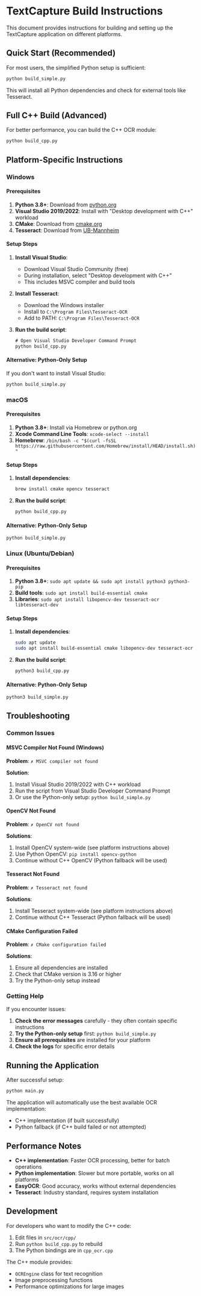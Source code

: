 # TextCapture Build Instructions

This document provides instructions for building and setting up the TextCapture application on different platforms.

## Quick Start (Recommended)

For most users, the simplified Python setup is sufficient:

```bash
python build_simple.py
```

This will install all Python dependencies and check for external tools like Tesseract.

## Full C++ Build (Advanced)

For better performance, you can build the C++ OCR module:

```bash
python build_cpp.py
```

## Platform-Specific Instructions

### Windows

#### Prerequisites

1. **Python 3.8+**: Download from [python.org](https://python.org)
2. **Visual Studio 2019/2022**: Install with "Desktop development with C++" workload
3. **CMake**: Download from [cmake.org](https://cmake.org/download/)
4. **Tesseract**: Download from [UB-Mannheim](https://github.com/UB-Mannheim/tesseract/wiki)

#### Setup Steps

1. **Install Visual Studio**:
   - Download Visual Studio Community (free)
   - During installation, select "Desktop development with C++"
   - This includes MSVC compiler and build tools

2. **Install Tesseract**:
   - Download the Windows installer
   - Install to `C:\Program Files\Tesseract-OCR`
   - Add to PATH: `C:\Program Files\Tesseract-OCR`

3. **Run the build script**:
   ```cmd
   # Open Visual Studio Developer Command Prompt
   python build_cpp.py
   ```

#### Alternative: Python-Only Setup

If you don't want to install Visual Studio:

```cmd
python build_simple.py
```

### macOS

#### Prerequisites

1. **Python 3.8+**: Install via Homebrew or python.org
2. **Xcode Command Line Tools**: `xcode-select --install`
3. **Homebrew**: `/bin/bash -c "$(curl -fsSL https://raw.githubusercontent.com/Homebrew/install/HEAD/install.sh)"`

#### Setup Steps

1. **Install dependencies**:
   ```bash
   brew install cmake opencv tesseract
   ```

2. **Run the build script**:
   ```bash
   python build_cpp.py
   ```

#### Alternative: Python-Only Setup

```bash
python build_simple.py
```

### Linux (Ubuntu/Debian)

#### Prerequisites

1. **Python 3.8+**: `sudo apt update && sudo apt install python3 python3-pip`
2. **Build tools**: `sudo apt install build-essential cmake`
3. **Libraries**: `sudo apt install libopencv-dev tesseract-ocr libtesseract-dev`

#### Setup Steps

1. **Install dependencies**:
   ```bash
   sudo apt update
   sudo apt install build-essential cmake libopencv-dev tesseract-ocr libtesseract-dev
   ```

2. **Run the build script**:
   ```bash
   python3 build_cpp.py
   ```

#### Alternative: Python-Only Setup

```bash
python3 build_simple.py
```

## Troubleshooting

### Common Issues

#### MSVC Compiler Not Found (Windows)

**Problem**: `✗ MSVC compiler not found`

**Solution**:
1. Install Visual Studio 2019/2022 with C++ workload
2. Run the script from Visual Studio Developer Command Prompt
3. Or use the Python-only setup: `python build_simple.py`

#### OpenCV Not Found

**Problem**: `✗ OpenCV not found`

**Solutions**:
1. Install OpenCV system-wide (see platform instructions above)
2. Use Python OpenCV: `pip install opencv-python`
3. Continue without C++ OpenCV (Python fallback will be used)

#### Tesseract Not Found

**Problem**: `✗ Tesseract not found`

**Solutions**:
1. Install Tesseract system-wide (see platform instructions above)
2. Continue without C++ Tesseract (Python fallback will be used)

#### CMake Configuration Failed

**Problem**: `✗ CMake configuration failed`

**Solutions**:
1. Ensure all dependencies are installed
2. Check that CMake version is 3.16 or higher
3. Try the Python-only setup instead

### Getting Help

If you encounter issues:

1. **Check the error messages** carefully - they often contain specific instructions
2. **Try the Python-only setup** first: `python build_simple.py`
3. **Ensure all prerequisites** are installed for your platform
4. **Check the logs** for specific error details

## Running the Application

After successful setup:

```bash
python main.py
```

The application will automatically use the best available OCR implementation:
- C++ implementation (if built successfully)
- Python fallback (if C++ build failed or not attempted)

## Performance Notes

- **C++ implementation**: Faster OCR processing, better for batch operations
- **Python implementation**: Slower but more portable, works on all platforms
- **EasyOCR**: Good accuracy, works without external dependencies
- **Tesseract**: Industry standard, requires system installation

## Development

For developers who want to modify the C++ code:

1. Edit files in `src/ocr/cpp/`
2. Run `python build_cpp.py` to rebuild
3. The Python bindings are in `cpp_ocr.cpp`

The C++ module provides:
- `OCREngine` class for text recognition
- Image preprocessing functions
- Performance optimizations for large images 